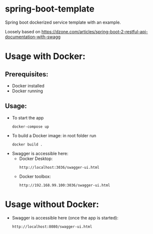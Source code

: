 # spring-boot-template

Spring boot dockerized service template with an example.

Loosely based on https://dzone.com/articles/spring-boot-2-restful-api-documentation-with-swagg

# Usage with Docker:
## Prerequisites:
  * Docker installed
  * Docker running
## Usage:
* To start the app
  ````
  docker-compose up
  ````
* To build a Docker image: in root folder run 
  ````
  docker build .
  ````
* Swagger is accessible here:
   * Docker Desktop:
      ```` 
      http://localhost:3036/swagger-ui.html
      ````
   * Docker toolbox:
     ````
     http://192.168.99.100:3036/swagger-ui.html
     ````

# Usage without Docker:
* Swagger is accessible here (once the app is started):
  ````
  http://localhost:8080/swagger-ui.html
  ````
